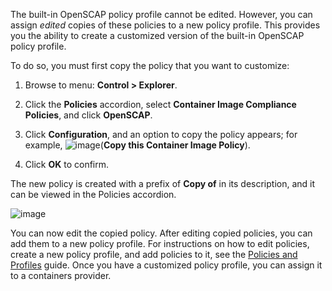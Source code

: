 The built-in OpenSCAP policy profile cannot be edited. However, you can assign *edited* copies of
these policies to a new policy profile. This provides you the ability to create a customized
version of the built-in OpenSCAP policy profile.

To do so, you must first copy the policy that you want to customize:

1. Browse to menu: **Control > Explorer**.

2. Click the **Policies** accordion, select **Container Image Compliance Policies**, and click
   **OpenSCAP**.

3. Click **Configuration**, and an option to copy the policy appears; for example,
    ![image](../images/1859.png)(**Copy this Container Image Policy**).

4. Click **OK** to confirm.

The new policy is created with a prefix of **Copy of** in its description, and it can be viewed in
the Policies accordion.

![image](../images/1860-cppolicy.png)

You can now edit the copied policy. After editing copied policies, you can add them to a new policy
profile. For instructions on how to edit policies, create a new policy profile, and add policies to
it, see the [Policies and Profiles](../policies_and_profiles_guide/index.html) guide. Once you have
a customized policy profile, you can assign it to a containers provider.
